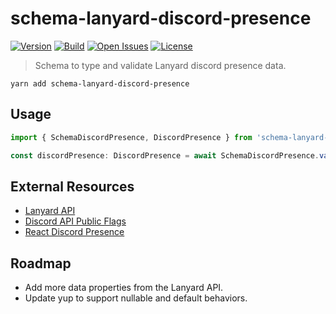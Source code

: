 # schema-lanyard-discord-presence

[![Version](http://img.shields.io/npm/v/schema-lanyard-discord-presence.svg?style=flat-square)](https://www.npmjs.org/package/schema-lanyard-discord-presence)
[![Build](https://img.shields.io/travis/Nate-Wilkins/schema-lanyard-discord-presence/main?style=flat-square)](https://app.travis-ci.com/github/Nate-Wilkins/schema-lanyard-discord-presence)
[![Open Issues](https://img.shields.io/github/issues-raw/Nate-Wilkins/schema-lanyard-discord-presence?style=flat-square)](https://github.com/Nate-Wilkins/schema-lanyard-discord-presence/issues)
[![License](https://img.shields.io/github/license/Nate-Wilkins/schema-lanyard-discord-presence?color=%2308F&style=flat-square)](https://github.com/Nate-Wilkins/schema-lanyard-discord-presence/blob/main/LICENSE)

> Schema to type and validate Lanyard discord presence data.

```
yarn add schema-lanyard-discord-presence
```

## Usage

```typescript
import { SchemaDiscordPresence, DiscordPresence } from 'schema-lanyard-discord-presence';

const discordPresence: DiscordPresence = await SchemaDiscordPresence.validate(data);
```

## External Resources

- [Lanyard API](https://github.com/Phineas/lanyard)
- [Discord API Public Flags](https://discord.com/developers/docs/resources/user#user-object-user-flags)
- [React Discord Presence](https://github.com/Nate-Wilkins/react-discord-presence)

## Roadmap

- Add more data properties from the Lanyard API.
- Update yup to support nullable and default behaviors.

